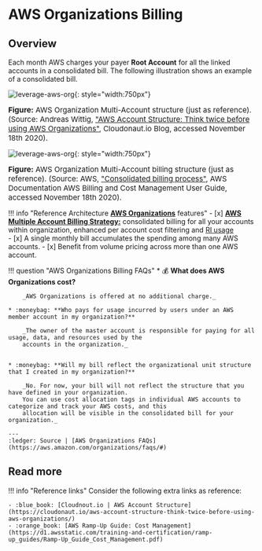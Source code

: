 # AWS Organizations Billing

## Overview

Each month AWS charges your payer **Root Account** for all the linked accounts in a consolidated bill. 
The following illustration shows an example of a consolidated bill.

![leverage-aws-org](../../../assets/images/diagrams/aws-organizations-scp.png "Leverage"){: style="width:750px"}
<figcaption style="font-size:15px">
<b>Figure:</b> AWS Organization Multi-Account structure (just as reference).
(Source: Andreas Wittig, 
<a href="https://cloudonaut.io/aws-account-structure-think-twice-before-using-aws-organizations/">
"AWS Account Structure: Think twice before using AWS Organizations"</a>,
Cloudonaut.io Blog, accessed November 18th 2020).
</figcaption>

![leverage-aws-org](../../../assets/images/diagrams/aws-organizations-billing.png "Leverage"){: style="width:750px"}
<figcaption style="font-size:15px">
<b>Figure:</b> AWS Organization Multi-Account billing structure (just as reference).
(Source: AWS, 
<a href="https://docs.aws.amazon.com/awsaccountbilling/latest/aboutv2/useconsolidatedbilling-procedure.html">
"Consolidated billing process"</a>,
AWS Documentation AWS Billing and Cost Management User Guide, accessed November 18th 2020).
</figcaption>

!!! info "Reference Architecture [**AWS Organizations**](https://aws.amazon.com/organizations/) features"
    - [x] [**AWS Multiple Account Billing Strategy:**](https://docs.aws.amazon.com/awsaccountbilling/latest/aboutv2/useconsolidatedbilling-procedure.html)
    consolidated billing for all your accounts within organization, enhanced per account cost 
    filtering and [RI usage](https://aws.amazon.com/about-aws/whats-new/2019/07/amazon-ec2-on-demand-capacity-reservations-shared-across-multiple-aws-accounts/)  
    - [x] A single monthly bill accumulates the spending among many AWS accounts.
    - [x] Benefit from volume pricing across more than one AWS account. 

!!! question "AWS Organizations Billing FAQs"
    * :moneybag: **What does AWS Organizations cost?**
    
        _AWS Organizations is offered at no additional charge._

    * :moneybag: **Who pays for usage incurred by users under an AWS member account in my organization?**
    
        _The owner of the master account is responsible for paying for all usage, data, and resources used by the 
        accounts in the organization._

   
    * :moneybag: **Will my bill reflect the organizational unit structure that I created in my organization?**
        
        _No. For now, your bill will not reflect the structure that you have defined in your organization. 
        You can use cost allocation tags in individual AWS accounts to categorize and track your AWS costs, and this
        allocation will be visible in the consolidated bill for your organization._
        
    ---
    :ledger: Source | [AWS Organizations FAQs](https://aws.amazon.com/organizations/faqs/#)


## Read more

!!! info "Reference links"
    Consider the following extra links as reference:
         
    - :blue_book: [Cloudnout.io | AWS Account Structure](https://cloudonaut.io/aws-account-structure-think-twice-before-using-aws-organizations/)
    - :orange_book: [AWS Ramp-Up Guide: Cost Management](https://d1.awsstatic.com/training-and-certification/ramp-up_guides/Ramp-Up_Guide_Cost_Management.pdf)